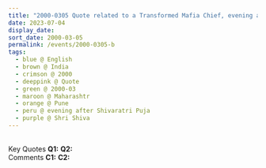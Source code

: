 ```yaml
---
title: "2000-0305 Quote related to a Transformed Mafia Chief, evening after Śhivarātri Pūjā, Pune, Maharashtra, India"
date: 2023-07-04
display_date: 
sort_date: 2000-03-05
permalink: /events/2000-0305-b
tags:
  - blue @ English
  - brown @ India
  - crimson @ 2000
  - deeppink @ Quote
  - green @ 2000-03
  - maroon @ Maharashtr
  - orange @ Pune
  - peru @ evening after Shivaratri Puja
  - purple @ Shri Shiva
---
```


<br>

<wave-list>
  <list-title color="DarkSeaGreen" width="55">Key Quotes</list-title>
  <list-item color="BlanchedAlmond" width="280"><b>Q1:</b> <i></i></list-item>
  <list-item color="Lavender" width="280"><b>Q2:</b> <i></i></list-item>
</wave-list>

<br>

<wave-list>
  <list-title color="DarkSeaGreen" width="55">Comments</list-title>
  <list-item color="BlanchedAlmond" width="280"><b>C1:</b> <i></i></list-item>
  <list-item color="Lavender" width="280"><b>C2:</b> <i></i></list-item>
</wave-list>